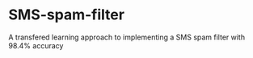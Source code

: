 # SMS-spam-filter
A transfered learning approach to implementing a SMS spam filter with 98.4% accuracy 
